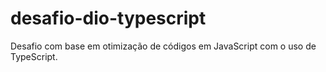 # desafio-dio-typescript

Desafio com base em otimização de códigos em JavaScript com o uso de TypeScript.
